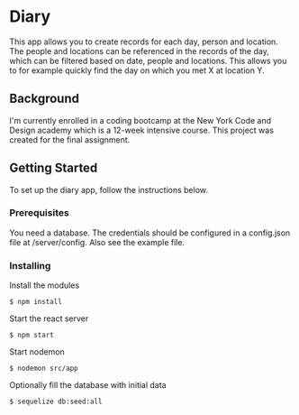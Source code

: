 # Diary

This app allows you to create records for each day, person and location. The people and locations can be referenced in the records of the day, which can be filtered based on date, people and locations. This allows you to for example quickly find the day on which you met X at location Y.

## Background

I'm currently enrolled in a coding bootcamp at the New York Code and Design academy which is a 12-week intensive course. This project was created for the final assignment.

## Getting Started

To set up the diary app, follow the instructions below.

### Prerequisites

You need a database. The credentials should be configured in a config.json file at /server/config. Also see the example file.

### Installing

Install the modules

```
$ npm install
```

Start the react server

```
$ npm start
```

Start nodemon

```
$ nodemon src/app
```

Optionally fill the database with initial data

```
$ sequelize db:seed:all
```

